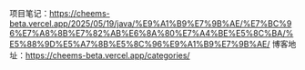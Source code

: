项目笔记：https://cheems-beta.vercel.app/2025/05/19/java/%E9%A1%B9%E7%9B%AE/%E7%BC%96%E7%A8%8B%E7%82%AB%E6%8A%80%E7%A4%BE%E5%8C%BA/%E5%88%9D%E5%A7%8B%E5%8C%96%E9%A1%B9%E7%9B%AE/
博客地址：https://cheems-beta.vercel.app/categories/
